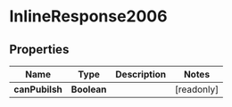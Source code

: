 

# InlineResponse2006


## Properties

Name | Type | Description | Notes
------------ | ------------- | ------------- | -------------
**canPubilsh** | **Boolean** |  |  [readonly]



